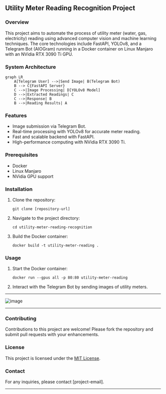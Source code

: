 ## Utility Meter Reading Recognition Project

### Overview
This project aims to automate the process of utility meter (water, gas, electricity) reading using advanced computer vision and machine learning techniques. The core technologies include FastAPI, YOLOv8, and a Telegram Bot (AIOGram) running in a Docker container on Linux Manjaro with an NVidia RTX 3090 Ti GPU.

### System Architecture
```mermaid
graph LR
    A[Telegram User] -->|Send Image| B(Telegram Bot)
    B --> C{FastAPI Server}
    C -->|Image Processing| D[YOLOv8 Model]
    D -->|Extracted Readings| C
    C -->|Response| B
    B -->|Reading Results| A
```

### Features
- Image submission via Telegram Bot.
- Real-time processing with YOLOv8 for accurate meter reading.
- Fast and scalable backend with FastAPI.
- High-performance computing with NVidia RTX 3090 Ti.

### Prerequisites
- Docker
- Linux Manjaro
- NVidia GPU support

### Installation
1. Clone the repository:
   ```
   git clone [repository-url]
   ```
2. Navigate to the project directory:
   ```
   cd utility-meter-reading-recognition
   ```
3. Build the Docker container:
   ```
   docker build -t utility-meter-reading .
   ```

### Usage
1. Start the Docker container:
   ```
   docker run --gpus all -p 80:80 utility-meter-reading
   ```
2. Interact with the Telegram Bot by sending images of utility meters.

---

![image](https://github.com/DmPanf/Counters_YOLOv8_FastAPI_TgBot_Advanced_ver2/assets/99917230/5bd0eb08-3d61-4ec1-88e3-d6e7347e65e8)

---

### Contributing
Contributions to this project are welcome! Please fork the repository and submit pull requests with your enhancements.

### License
This project is licensed under the [MIT License](LICENSE).

### Contact
For any inquiries, please contact [project-email].

---

